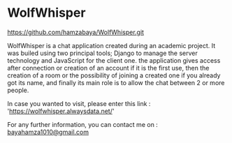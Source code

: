# WolfWhisper
https://github.com/hamzabaya/WolfWhisper.git

WolfWhisper is a chat application created during an academic project. It was builed using two principal tools; Django to manage the server technology and JavaScript for the client one.
the application gives access after connection or creation of an account if it is the first use, then the creation of a room or the possibility of joining a created one if you already got its name, and finally its main role is to allow the chat between 2 or more people.

In case you wanted to visit, please enter this link : 'https://wolfwhisper.alwaysdata.net/'

For any further information, you can contact me on : bayahamza1010@gmail.com
